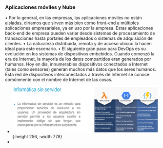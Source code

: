### Aplicaciones móviles y Nube
• Por lo general, en las empresas, las aplicaciones móviles no están aisladas,
diríamos que sirven más bien como front-end a múltiples aplicaciones
empresariales, ya en uso por la empresa. Estas aplicaciones back-end de
empresa pueden variar desde sistemas de procesamiento de transacciones
hasta portales de empleados o sistemas de adquisición de clientes.
• La naturaleza distribuida, remota y de acceso ubicuo la hacen ideal para este
escenario.
• El siguiente gran paso para DevOps es su evolución en los sistemas de
dispositivos embebidos. Cuando comenzó la era de Internet, la mayoría de los
datos compartidos eran generados por humanos. Hoy en día, innumerables
dispositivos conectados a Internet (tales como sensores) generan muchos más
datos que los seres humanos. Esta red de dispositivos interconectados a través
de Internet se conoce comúnmente con el nombre de Internet de las cosas.
- ![ScreenShot Tool -20240530113119.png](../assets/ScreenShot_Tool_-20240530113119_1717083090217_0.png){:height 256, :width 778}
-